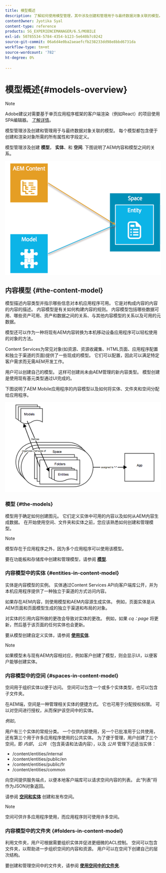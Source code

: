 ```yaml
---
title: 模型概述
description: 了解如何使用模型管理，其中涉及创建和管理用于与最终数据对象关联的模型。
contentOwner: Jyotika Syal
content-type: reference
products: SG_EXPERIENCEMANAGER/6.5/MOBILE
exl-id: 50785534-5784-4354-b123-5e640b7c0242
source-git-commit: 06a6d4e0ba2aeaefcfb238233dd98e8bbd6731da
workflow-type: tm+mt
source-wordcount: '782'
ht-degree: 0%

---
```


# 模型概述{#models-overview}

>[!NOTE]
>
>Adobe建议对需要基于单页应用程序框架的客户端渲染（例如React）的项目使用SPA编辑器。 [了解详情](/help/sites-developing/spa-overview.md)。

模型管理涉及创建和管理用于与最终数据对象关联的模型。 每个模型都包含便于创建和渲染对象所需的所有属性和字段定义。

模型管理涉及创建 **模型**， **实体**、和 **空间**. 下图说明了AEM内容和模型之间的关系。

![chlimage_1-81](assets/chlimage_1-81.png)

## 内容模型 {#the-content-model}

模型描述内容类型并指示哪些信息对本机应用程序可用。 它是对构成内容的内容的内容的描述。 内容模型是有关如何构建内容的规则。 内容模型包括哪些数据可用、哪些资产可用、资产和数据之间的关系、与其他内容模型的关系以及可用的元数据。

模型还可以作为一种将现有AEM内容转换为本机移动设备应用程序可以轻松使用的对象的方法。

Content Services为常见对象(如资源、资源收藏集、HTML页面、应用程序配置和独立于渠道的页面)提供了一些现成的模型。 它们可以配置，因此可以满足特定客户需求而无需AEM开发工作。

用户可以创建自己的模型。 这样可创建尚未由AEM管理的新内容类型。 模型创建是使用现有基元类型通过UI完成的。

下图说明了AEM Mobile应用程序的内容模型以及如何将实体、文件夹和空间分配给应用程序。

![chlimage_1-82](assets/chlimage_1-82.png)

### 模型 {#the-models}

模型用于确定如何创建图元。 它们定义实体中可用的内容以及如何从AEM内容生成数据。 在开始使用空间、文件夹和实体之前，您应该熟悉如何创建和管理模型。

>[!NOTE]
>
>模型存在于应用程序之外，因为多个应用程序可以使用该模型。
>

要在功能板和存储库中创建和管理模型，请参阅 **[模型](/help/mobile/administer-mobile-apps.md)**.

### 内容模型中的实体 {#entities-in-content-model}

实体是内容模型的实例。 实体通过Content Services API向客户端库公开，并为本机应用程序提供了一种独立于渠道的方式访问内容。

如果存在AEM内容，则使用模型和AEM内容源生成实体。 例如，页面实体是从AEM页面和页面模型生成的独立于渠道和布局的对象。

对实体的引用内容所做的更改会导致对实体的更改。 例如，如果 *cq：page* 将更新，然后基于该页面的任何实体也会更新。

要从模型创建自定义实体，请参阅 **[使用实体](/help/mobile/spaces-and-entities.md)**.

>[!NOTE]
>
>如果模型未与现有AEM内容相对应，例如客户创建了模型，则会显示UI，以便客户能够创建实体。
>

### 内容模型中的空间 {#spaces-in-content-model}

空间用于组织实体以便于访问。 空间可以包含一个或多个实体类型，也可以包含子文件夹。

在AEM端，空间是一种管理相关实体的便捷方式。 它也可用于分配授权权限。 可以对空间进行授权，从而保护该空间中的实体。

*例如*，

用户有三个实体的常规分类。 一个仅供内部使用，另一个已批准用于公共使用，还有第三个用于许多应用程序使用的公共实体。 为了便于管理，用户创建了三个空间，即 *内部*， *公共* （包含英语和法语内容），以及 *公共* 管理下述适当实体：

* /content/entities/internal
* /content/entities/public/en
* /content/entities/public/fr
* /content/entities/common

向空间提供服务端点，以便本地客户端库可以请求空间内容的列表。 此“列表”将作为JSON对象返回。

请参阅 **[空间和实体](/help/mobile/spaces-and-entities.md)** 创建和发布空间。

>[!NOTE]
>
>空间可供许多应用程序使用，而应用程序则可使用许多空间。

### 内容模型中的文件夹 {#folders-in-content-model}

利用文件夹，用户可根据需要组织实体并促进更细微的ACL控制。 空间可以包含文件夹，以帮助进一步组织空间的内容和资源。 用户可以在空间下创建自己的层次结构。

要创建和管理空间中的文件夹，请参阅 **[使用空间中的文件夹](/help/mobile/spaces-and-entities.md)**.
